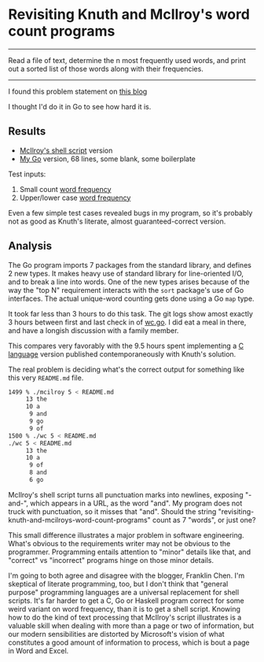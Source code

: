 # Revisiting Knuth and McIlroy's word count programs

---
Read a file of text,
determine the n most frequently used words,
and print out a sorted list of those words along with their frequencies.

---

I found this problem statement on [this blog](https://franklinchen.com/blog/2011/12/08/revisiting-knuth-and-mcilroys-word-count-programs/)

I thought I'd do it in Go to see how hard it is.

## Results

* [McIlroy's shell script](mcilroy) version
* [My Go](wc.go) version, 68 lines, some blank, some boilerplate

Test inputs:

1. Small count [word frequency](test1.in)
2. Upper/lower case [word frequency](test2.in)

Even a few simple test cases revealed bugs in my program,
so it's probably not as good as Knuth's literate,
almost guaranteed-correct version.

## Analysis

The Go program imports 7 packages from the standard library,
and defines 2 new types.
It makes heavy use of standard library for line-oriented I/O,
and to break a line into words.
One of the new types arises because of the way the "top N" requirement
interacts with the `sort` package's use of Go interfaces.
The actual unique-word counting gets done using a Go `map` type.

It took far less than 3 hours to do this task.
The git logs show amost exactly 3 hours between first and last
check in of [wc.go](wc.go).
I did eat a meal in there,
and have a longish discussion with a family member.

This compares very favorably with the 9.5 hours spent
implementing a [C language](https://www.cs.upc.edu/~eipec/pdf/p583-van_wyk.pdf)
version published contemporaneously with Knuth's solution.

The real problem is deciding what's the correct output
for something like this very `README.md` file.

```sh
1499 % ./mcilroy 5 < README.md
     13 the
     10 a
      9 and
      9 go
      9 of
1500 % ./wc 5 < README.md
./wc 5 < README.md
     13 the
     10 a
      9 of
      8 and
      6 go
```

McIlroy's shell script turns all punctuation marks into newlines,
exposing "-and-", which appears in a URL, as the word "and".
My program does not truck with punctuation, so it misses that "and".
Should the string "revisiting-knuth-and-mcilroys-word-count-programs"
count as 7 "words", or just one?

This small difference illustrates a major problem in software engineering.
What's obvious to the requirements writer may not be obvious to the programmer.
Programming entails attention to "minor" details like that,
and "correct" vs "incorrect" programs hinge on those minor details.

I'm going to both agree and disagree with the blogger, Franklin Chen.
I'm skeptical of literate programming, too,
but I don't think that "general purpose" programming languages
are a universal replacement for shell scripts.
It's far harder to get a C, Go or Haskell program correct
for some weird variant on word frequency,
than it is to get a shell script.
Knowing how to do the kind of text processing that McIlroy's
script illustrates is a valuable skill when dealing with more than
a page or two of information,
but our modern sensibilities are distorted by Microsoft's vision of
what constitutes a good amount of information to process,
which is bout a page in Word and Excel.

